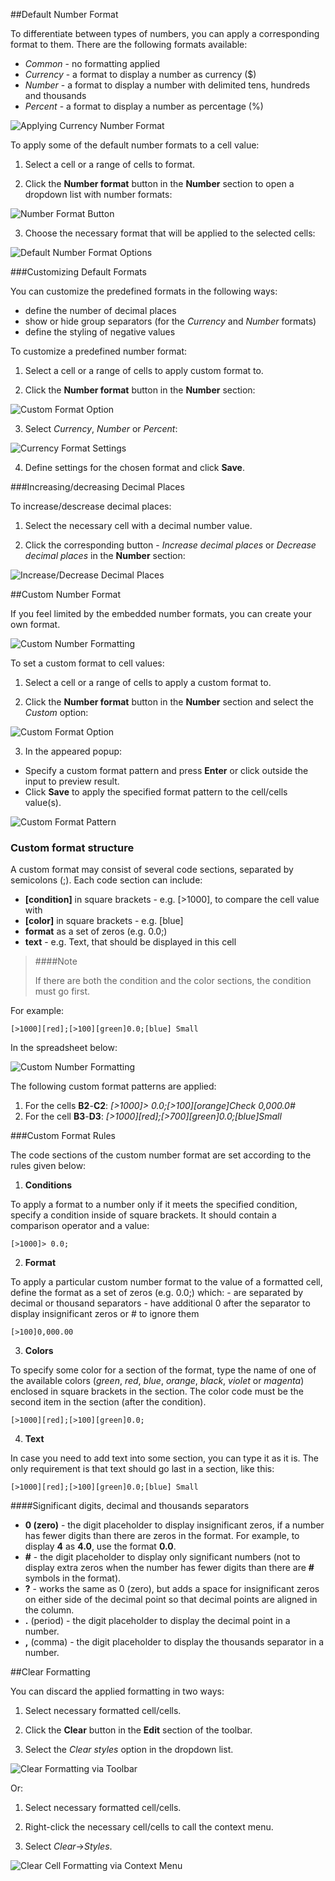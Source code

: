 ##Default Number Format

To differentiate between types of numbers, you can apply a corresponding format to them. There are the following formats available:

- *Common* - no formatting applied
- *Currency* - a format to display a number as currency ($)
- *Number* - a format to display a number with delimited tens, hundreds and thousands
- *Percent* - a format to display a number as percentage (%)

![Applying Currency Number Format](img/currency_number_format.png)

To apply some of the default number formats to a cell value:

1) Select a cell or a range of cells to format.

2) Click the **Number format** button in the **Number** section to open a dropdown list with number formats:

![Number Format Button](img/number_format_button.png)

3) Choose the necessary format that will be applied to the selected cells:

![Default Number Format Options](img/number_format_options.png)

###Customizing Default Formats

You can customize the predefined formats in the following ways:

- define the number of decimal places
- show or hide group separators (for the *Currency* and *Number* formats)
- define the styling of negative values

To customize a predefined number format:

1) Select a cell or a range of cells to apply custom format to.

2) Click the **Number format** button in the **Number** section: 

![Custom Format Option](img/custom_format_option.png)     

3) Select *Currency*, *Number* or *Percent*:

![Currency Format Settings](img/default_format_settings.png)

4) Define settings for the chosen format and click **Save**.

###Increasing/decreasing Decimal Places

To increase/descrease decimal places:

1) Select the necessary cell with a decimal number value.

2) Click the corresponding button - *Increase decimal places* or *Decrease decimal places* in the **Number** section:

![Increase/Decrease Decimal Places](img/inc_dec_decimal_btns.png)

##Custom Number Format

If you feel limited by the embedded number formats, you can create your own format. 

![Custom Number Formatting](img/custom_format_result.png)

To set a custom format to cell values:

1) Select a cell or a range of cells to apply a custom format to.

2) Click the **Number format** button in the **Number** section and select the *Custom* option: 

![Custom Format Option](img/custom_format_option.png)     

3) In the appeared popup:

- Specify a custom format pattern and press **Enter** or click outside the input to preview result.
- Click **Save** to apply the specified format pattern to the cell/cells value(s).

![Custom Format Pattern](img/custom_format_settings.png)

### Custom format structure

A custom format may consist of several code sections, separated by semicolons (;). Each code section can include:

- **[condition]** in square brackets - e.g. [>1000], to compare the cell value with
- **[color]** in square brackets - e.g. [blue]
- **format** as a set of zeros (e.g. 0.0;) 
- **text** - e.g. Text, that should be displayed in this cell

>####Note
>
>If there are both the condition and the color sections, the condition must go first.

For example:

`[>1000][red];[>100][green]0.0;[blue] Small`

In the spreadsheet below:

![Custom Number Formatting](img/custom_format_example.png)

The following custom format patterns are applied:

1. For the cells **B2**-**C2**: *[>1000]> 0.0;[>100][orange]Check 0,000.0#*
2. For the cell **B3**-**D3**: *[>1000][red];[>700][green]0.0;[blue]Small*

###Custom Format Rules

The code sections of the custom number format are set according to the rules given below:

1) **Conditions**

To apply a format to a number only if it meets the specified condition, specify a condition inside of square brackets. It should contain a comparison operator and a value:

`[>1000]> 0.0;`

2) **Format**

To apply a particular custom number format to the value of a formatted cell, define the format as a set of zeros (e.g. 0.0;) which:
	- are separated by decimal or thousand separators
	- have additional 0 after the separator to display insignificant zeros or # to ignore them

`[>100]0,000.00`


3) **Colors**

To specify some color for a section of the format, type the name of one of the available colors (*green*, *red*, *blue*, *orange*, *black*, *violet* or *magenta*) enclosed in square brackets in the section. The color code must be the second item in the section (after the condition).

`[>1000][red];[>100][green]0.0;`

4) **Text**

In case you need to add text into some section, you can type it as it is. The only requirement is that text should go last in a section, like this:

`[>1000][red];[>100][green]0.0;[blue] Small`


####Significant digits, decimal and thousands separators

- **0 (zero)** - the digit placeholder to display insignificant zeros, if a number has fewer digits than there are zeros in the format. For example, to display **4** as **4.0**, use the format **0.0**.
- **#** - the digit placeholder to display only significant numbers (not to display extra zeros when the number has fewer digits than there are **#** symbols in the format).
- **?** - works the same as 0 (zero), but adds a space for insignificant zeros on either side of the decimal point so that decimal points are aligned in the column.
- **.** (period) - the digit placeholder to display the decimal point in a number.
- **,** (comma) - the digit placeholder to display the thousands separator in a number.


##Clear Formatting

You can discard the applied formatting in two ways:

1) Select necessary formatted cell/cells.

2) Click the **Clear** button in the **Edit** section of the toolbar.

3) Select the *Clear styles* option in the dropdown list.

![Clear Formatting via Toolbar](img/clear_formatting.png)

Or:

1) Select necessary formatted cell/cells.

2) Right-click the necessary cell/cells to call the context menu.

3) Select *Clear*->*Styles*.

![Clear Cell Formatting via Context Menu](img/clear_custom_number_format.png)

